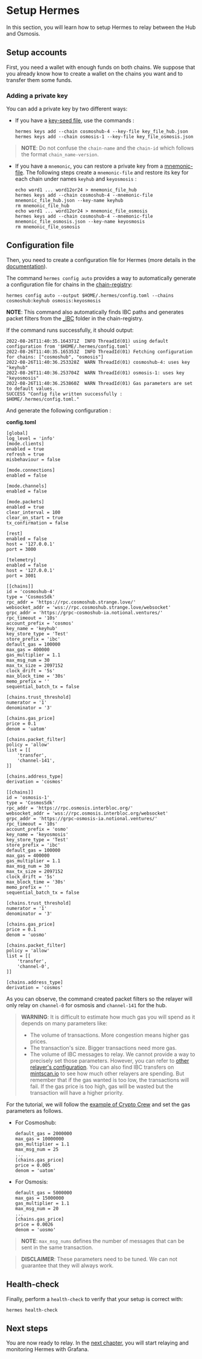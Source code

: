 # Setup Hermes

In this section, you will learn how to setup Hermes to relay between the Hub and Osmosis.

## Setup accounts

First, you need a wallet with enough funds on both chains. We suppose that you already know how to create a wallet on the chains you want and to transfer them some funds.

### Adding a private key

You can add a private key by two different ways:

- If you have a [key-seed file](../../documentation/commands/keys/index.md#key-seed-file-private-key), use the commands :
    ```shell
    hermes keys add --chain cosmoshub-4 --key-file key_file_hub.json
    hermes keys add --chain osmosis-1 --key-file key_file_osmosis.json 
    ```
>__NOTE__: Do not confuse the `chain-name` and the `chain-id` which follows the format `chain_name-version`.

- If you have a `mnemonic`, you can restore a private key from a [mnemonic-file](../../documentation/commands/keys/index.md#restore-a-private-key-to-a-chain-from-a-mnemonic). The following steps create a `mnemonic-file` and restore its key for each chain under names `keyhub` and `keyosmosis` :
    ```shell
    echo word1 ... word12or24 > mnemonic_file_hub
    hermes keys add --chain cosmoshub-4 --mnemonic-file mnemonic_file_hub.json --key-name keyhub
    rm mnemonic_file_hub
    echo word1 ... word12or24 > mnemonic_file_osmosis
    hermes keys add --chain cosmoshub-4 --mnemonic-file mnemonic_file_osmosis.json --key-name keyosmosis
    rm mnemonic_file_osmosis
    ``` 

## Configuration file

Then, you need to create a configuration file for Hermes (more details in the [documentation](../../documentation/config.md)). 

The command `hermes config auto` provides a way to automatically generate a configuration file for chains in the [chain-registry](https://github.com/cosmos/chain-registry):

```shell
hermes config auto --output $HOME/.hermes/config.toml --chains cosmoshub:keyhub osmosis:keyosmosis
```
__NOTE__: This command also automatically finds IBC paths and generates packet filters from the [_IBC](https://github.com/cosmos/chain-registry/tree/master/_IBC) folder in the chain-registry.

If the command runs successfully, it should output:
```
2022-08-26T11:40:35.164371Z  INFO ThreadId(01) using default configuration from '$HOME/.hermes/config.toml'
2022-08-26T11:40:35.165353Z  INFO ThreadId(01) Fetching configuration for chains: ["cosmoshub", "osmosis"]
2022-08-26T11:40:36.253328Z  WARN ThreadId(01) cosmoshub-4: uses key "keyhub"
2022-08-26T11:40:36.253704Z  WARN ThreadId(01) osmosis-1: uses key "keyosmosis"
2022-08-26T11:40:36.253860Z  WARN ThreadId(01) Gas parameters are set to default values.
SUCCESS "Config file written successfully : $HOME/.hermes/config.toml."
```
And generate the following configuration : 

__config.toml__
```
[global]
log_level = 'info'
[mode.clients]
enabled = true
refresh = true
misbehaviour = false

[mode.connections]
enabled = false

[mode.channels]
enabled = false

[mode.packets]
enabled = true
clear_interval = 100
clear_on_start = true
tx_confirmation = false

[rest]
enabled = false
host = '127.0.0.1'
port = 3000

[telemetry]
enabled = false
host = '127.0.0.1'
port = 3001

[[chains]]
id = 'cosmoshub-4'
type = 'CosmosSdk'
rpc_addr = 'https://rpc.cosmoshub.strange.love/'
websocket_addr = 'wss://rpc.cosmoshub.strange.love/websocket'
grpc_addr = 'https://grpc-cosmoshub-ia.notional.ventures/'
rpc_timeout = '10s'
account_prefix = 'cosmos'
key_name = 'keyhub'
key_store_type = 'Test'
store_prefix = 'ibc'
default_gas = 100000
max_gas = 400000
gas_multiplier = 1.1
max_msg_num = 30
max_tx_size = 2097152
clock_drift = '5s'
max_block_time = '30s'
memo_prefix = ''
sequential_batch_tx = false

[chains.trust_threshold]
numerator = '1'
denominator = '3'

[chains.gas_price]
price = 0.1
denom = 'uatom'

[chains.packet_filter]
policy = 'allow'
list = [[
    'transfer',
    'channel-141',
]]

[chains.address_type]
derivation = 'cosmos'

[[chains]]
id = 'osmosis-1'
type = 'CosmosSdk'
rpc_addr = 'https://rpc.osmosis.interbloc.org/'
websocket_addr = 'wss://rpc.osmosis.interbloc.org/websocket'
grpc_addr = 'https://grpc-osmosis-ia.notional.ventures/'
rpc_timeout = '10s'
account_prefix = 'osmo'
key_name = 'keyosmosis'
key_store_type = 'Test'
store_prefix = 'ibc'
default_gas = 100000
max_gas = 400000
gas_multiplier = 1.1
max_msg_num = 30
max_tx_size = 2097152
clock_drift = '5s'
max_block_time = '30s'
memo_prefix = ''
sequential_batch_tx = false

[chains.trust_threshold]
numerator = '1'
denominator = '3'

[chains.gas_price]
price = 0.1
denom = 'uosmo'

[chains.packet_filter]
policy = 'allow'
list = [[
    'transfer',
    'channel-0',
]]

[chains.address_type]
derivation = 'cosmos'
```

As you can observe, the command created packet filters so the relayer will only relay on `channel-0` for osmosis and `channel-141` for the hub.

>__WARNING__: It is difficult to estimate how much gas you will spend as it depends on many parameters like:
> - The volume of transactions. More congestion means higher gas prices.
> - The transaction's size. Bigger transactions need more gas. 
> - The volume of IBC messages to relay.
> We cannot provide a way to precisely set those parameters. However, you can refer to [other relayer's configuration](https://github.com/informalsystems/ibc-rs/discussions/2472#discussioncomment-3331695). You can also find IBC transfers on [mintscan.io](https://www.mintscan.io/cosmos/txs) to see how much other relayers are spending. But remember that if the gas wanted is too low, the transactions will fail. If the gas price is too high, gas will be wasted but the transaction will have a higher priority. 

For the tutorial, we will follow the [example of Crypto Crew](https://github.com/notional-labs/notional/blob/master/relaying/hermes/all-ibc.toml) and set the gas parameters as follows.

- For Cosmoshub:
    ```
    default_gas = 2000000
    max_gas = 10000000
    gas_multiplier = 1.1
    max_msg_num = 25
    ...
    [chains.gas_price]
    price = 0.005
    denom = 'uatom'
    ```

- For Osmosis:
    ```
    default_gas = 5000000
    max_gas = 15000000
    gas_multiplier = 1.1
    max_msg_num = 20
    ...
    [chains.gas_price]
    price = 0.0026
    denom = 'uosmo'
    ```

>__NOTE__: `max_msg_nums` defines the number of messages that can be sent in the same transaction. 

>__DISCLAIMER__: These parameters need to be tuned. We can not guarantee that they will always work.

## Health-check

Finally, perform a `health-check` to verify that your setup is correct with:
```
hermes health-check
``` 

## Next steps

You are now ready to relay. In the [next chapter](./start-relaying.md), you will start relaying and monitoring Hermes with Grafana.